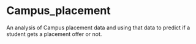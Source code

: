 # Campus_placement

An analysis of Campus placement data and using that data to predict if a student gets a placement offer or not.
